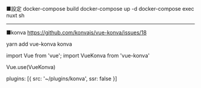 ■設定
docker-compose build
docker-compose up -d
docker-compose exec nuxt sh




--------------------------------------------
■konva
https://github.com/konvajs/vue-konva/issues/18

yarn add vue-konva konva

import Vue from 'vue';
import VueKonva from 'vue-konva'

Vue.use(VueKonva)


  plugins: [{ src: '~/plugins/konva', ssr: false }]
